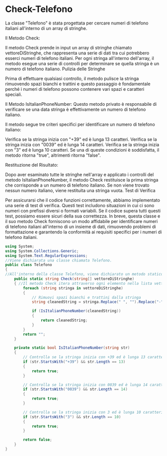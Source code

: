 # Check-Telefono

La classe "Telefono" è stata progettata per cercare numeri di telefono italiani all'interno di un array di stringhe.

Il Metodo Check:

Il metodo Check prende in input un array di stringhe chiamato vettoreDiStringhe, che rappresenta una serie di dati tra cui potrebbero esserci numeri di telefono italiani.
Per ogni stringa all'interno dell'array, il metodo esegue una serie di controlli per determinare se quella stringa è un numero di telefono italiano.
Pulizia delle Stringhe

Prima di effettuare qualsiasi controllo, il metodo pulisce la stringa rimuovendo spazi bianchi e trattini e questo passaggio è fondamentale perché i numeri di telefono possono contenere vari spazi e caratteri speciali.

Il Metodo IsItalianPhoneNumber:
Questo metodo privato è responsabile di verificare se una data stringa è effettivamente un numero di telefono italiano.

Il metodo segue tre criteri specifici per identificare un numero di telefono italiano:

Verifica se la stringa inizia con "+39" ed è lunga 13 caratteri.
Verifica se la stringa inizia con "0039" ed è lunga 14 caratteri.
Verifica se la stringa inizia con "3" ed è lunga 10 caratteri.
Se una di queste condizioni è soddisfatta, il metodo ritorna "true", altrimenti ritorna "false".

Restituzione del Risultato:

Dopo aver esaminato tutte le stringhe nell'array e applicato i controlli del metodo IsItalianPhoneNumber, il metodo Check restituisce la prima stringa che corrisponde a un numero di telefono italiano. Se non viene trovato nessun numero italiano, viene restituita una stringa vuota.
Test di Verifica

Per assicurarsi che il codice funzioni correttamente, abbiamo implementato una serie di test di verifica. Questi test includono situazioni in cui ci sono numeri con prefissi diversi o formati variabili. Se il codice supera tutti questi test, possiamo essere sicuri della sua correttezza.
In breve, questa classe e il suo metodo Check forniscono un modo affidabile per identificare numeri di telefono italiani all'interno di un insieme di dati, rimuovendo problemi di formattazione e garantendo la conformità ai requisiti specifici per i numeri di telefono italiani.
``` C#
using System;
using System.Collections.Generic;
using System.Text.RegularExpressions;
//Viene dichiarata una classe chiamata Telefono.
public class Telefono
{ 
//All'interno della classe Telefono, viene dichiarato un metodo statico chiamato Check.
    public static string Check(string[] vettoreDiStringhe)
    { //Il metodo Check itera attraverso ogni elemento nella lista vettoreDiStringhe utilizzando un ciclo foreach.
        foreach (string stringa in vettoreDiStringhe)
        { 
            // Rimuovi spazi bianchi e trattini dalla stringa
            string cleanedString = stringa.Replace(" ", "").Replace("-", "");

            if (IsItalianPhoneNumber(cleanedString))
            {
                return cleanedString;
            }
        }
        return "";
    }

    private static bool IsItalianPhoneNumber(string str)
    {
        // Controlla se la stringa inizia con +39 ed è lunga 13 caratteri
        if (str.StartsWith("+39") && str.Length == 13)
        {
            return true;
        }

        // Controlla se la stringa inizia con 0039 ed è lunga 14 caratteri
        if (str.StartsWith("0039") && str.Length == 14)
        {
            return true;
        }

        // Controlla se la stringa inizia con 3 ed è lunga 10 caratteri
        if (str.StartsWith("3") && str.Length == 10)
        {
            return true;
        }

        return false;
    }
}
``` 
